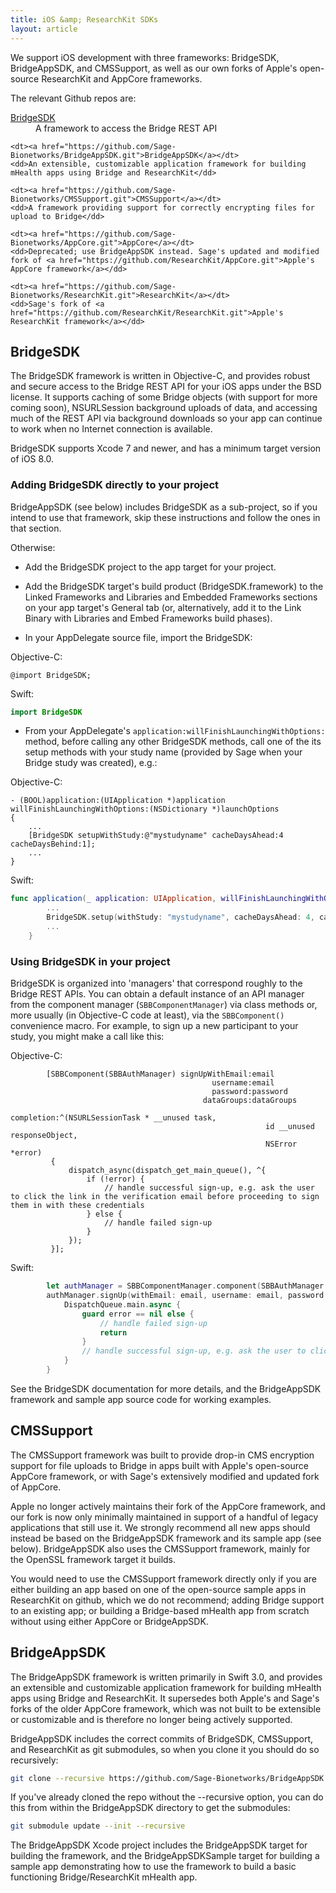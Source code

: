 ```yaml
---
title: iOS &amp; ResearchKit SDKs
layout: article
---
```


<div class="ui positive message">
<p>We support iOS development with three frameworks: BridgeSDK, BridgeAppSDK, and CMSSupport, as well as our own forks of Apple's open-source ResearchKit and AppCore frameworks.</p>

<p>The relevant Github repos are:</p>

<dl>
    <dt><a href="https://github.com/Sage-Bionetworks/Bridge-iOS-SDK.git">BridgeSDK</a></dt>
    <dd>A framework to access the Bridge REST API</dd>

    <dt><a href="https://github.com/Sage-Bionetworks/BridgeAppSDK.git">BridgeAppSDK</a></dt>
    <dd>An extensible, customizable application framework for building mHealth apps using Bridge and ResearchKit</dd>

	<dt><a href="https://github.com/Sage-Bionetworks/CMSSupport.git">CMSSupport</a></dt>
    <dd>A framework providing support for correctly encrypting files for upload to Bridge</dd>

	<dt><a href="https://github.com/Sage-Bionetworks/AppCore.git">AppCore</a></dt>
    <dd>Deprecated; use BridgeAppSDK instead. Sage's updated and modified fork of <a href="https://github.com/ResearchKit/AppCore.git">Apple's AppCore framework</a></dd>
	
    <dt><a href="https://github.com/Sage-Bionetworks/ResearchKit.git">ResearchKit</a></dt>
    <dd>Sage's fork of <a href="https://github.com/ResearchKit/ResearchKit.git">Apple's ResearchKit framework</a></dd>
</dl>
</div>

## BridgeSDK

The BridgeSDK framework is written in Objective-C, and provides robust and secure access to the Bridge REST API for your iOS apps under the BSD license. It supports caching of some Bridge objects (with support for more coming soon), NSURLSession background uploads of data, and accessing much of the REST API via background downloads so your app can continue to work when no Internet connection is available.

BridgeSDK supports Xcode 7 and newer, and has a minimum target version of iOS 8.0.

### Adding BridgeSDK directly to your project

BridgeAppSDK (see below) includes BridgeSDK as a sub-project, so if you intend to use that framework, skip these instructions and follow the ones in that section.

Otherwise:

- Add the BridgeSDK project to the app target for your project.

- Add the BridgeSDK target's build product (BridgeSDK.framework) to the Linked Frameworks and Libraries and Embedded Frameworks sections on your app target's General tab (or, alternatively, add it to the Link Binary with Libraries and Embed Frameworks build phases).

- In your AppDelegate source file, import the BridgeSDK:

Objective-C:

```objc
@import BridgeSDK;
```

Swift:

```swift
import BridgeSDK
```

- From your AppDelegate's `application:willFinishLaunchingWithOptions:` method, before calling any other BridgeSDK methods, call one of the its setup methods with your study name (provided by Sage when your Bridge study was created), e.g.:

Objective-C:

```objc
- (BOOL)application:(UIApplication *)application willFinishLaunchingWithOptions:(NSDictionary *)launchOptions
{
	...
	[BridgeSDK setupWithStudy:@"mystudyname" cacheDaysAhead:4 cacheDaysBehind:1];
	...
}
```

Swift:

```swift
func application(_ application: UIApplication, willFinishLaunchingWithOptions launchOptions: [UIApplicationLaunchOptionsKey: Any]?) -> Bool {
        ...
        BridgeSDK.setup(withStudy: "mystudyname", cacheDaysAhead: 4, cacheDaysBehind: 1)
        ...
    }
```

### Using BridgeSDK in your project

BridgeSDK is organized into 'managers' that correspond roughly to the Bridge REST APIs. You can obtain a default instance of an API manager from the component manager (`SBBComponentManager`) via class methods or, more usually (in Objective-C code at least), via the `SBBComponent()` convenience macro. For example, to sign up a new participant to your study, you might make a call like this:

Objective-C:

```objc
        [SBBComponent(SBBAuthManager) signUpWithEmail:email
                                             username:email
                                             password:password
                                           dataGroups:dataGroups
                                           completion:^(NSURLSessionTask * __unused task,
                                                         id __unused responseObject,
                                                         NSError *error)
         {
             dispatch_async(dispatch_get_main_queue(), ^{
                 if (!error) {
                     // handle successful sign-up, e.g. ask the user to click the link in the verification email before proceeding to sign them in with these credentials
                 } else {
					 // handle failed sign-up
				 }
             });
         }];
```

Swift:

```swift
        let authManager = SBBComponentManager.component(SBBAuthManager.self) as! SBBAuthManagerProtocol
        authManager.signUp(withEmail: email, username: email, password: password) { (_, responseObject, error) in
            DispatchQueue.main.async {
                guard error == nil else {
                    // handle failed sign-up
                    return
                }
                // handle successful sign-up, e.g. ask the user to click the link in the verification email before proceeding to sign them in with these credentials
            }
        }
```

See the BridgeSDK documentation for more details, and the BridgeAppSDK framework and sample app source code for working examples.

## CMSSupport

The CMSSupport framework was built to provide drop-in CMS encryption support for file uploads to Bridge in apps built with Apple's open-source AppCore framework, or with Sage's extensively modified and updated fork of AppCore. 

Apple no longer actively maintains their fork of the AppCore framework, and our fork is now only minimally maintained in support of a handful of legacy applications that still use it. We strongly recommend all new apps should instead be based on the BridgeAppSDK framework and its sample app (see below). BridgeAppSDK also uses the CMSSupport framework, mainly for the OpenSSL framework target it builds.

You would need to use the CMSSupport framework directly only if you are either building an app based on one of the open-source sample apps in ResearchKit on github, which we do not recommend; adding Bridge support to an existing app; or building a Bridge-based mHealth app from scratch without using either AppCore or BridgeAppSDK.

## BridgeAppSDK

The BridgeAppSDK framework is written primarily in Swift 3.0, and provides an extensible and customizable application framework for building mHealth apps using Bridge and ResearchKit. It supersedes both Apple's and Sage's forks of the older AppCore framework, which was not built to be extensible or customizable and is therefore no longer being actively supported.

BridgeAppSDK includes the correct commits of BridgeSDK, CMSSupport, and ResearchKit as git submodules, so when you clone it you should do so recursively:

```bash
git clone --recursive https://github.com/Sage-Bionetworks/BridgeAppSDK.git
```

If you've already cloned the repo without the --recursive option, you can do this from within the BridgeAppSDK directory to get the submodules:

```bash
git submodule update --init --recursive
```

The BridgeAppSDK Xcode project includes the BridgeAppSDK target for building the framework, and the BridgeAppSDKSample target for building a sample app demonstrating how to use the framework to build a basic functioning Bridge/ResearchKit mHealth app.
